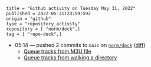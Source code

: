 ```
title = "Github activity on Tuesday May 31, 2022"
published = 2022-05-31T23:59:59Z
origin = "github"
type = "repository_activity"
repository = [ "norm/deck",]
tag = [ "repo-deck",]
```

* 05:14 — pushed 2 commits to `main` on [`norm/deck`](https://github.com/norm/deck) ([diff](https://github.com/norm/deck/compare/53e025886d9ce9bb549b9d15edd65fe1e91a310c..aa391124e2f4371a9e58333db0aa7df5993d2428))
  * [Queue tracks from M3U file](https://github.com/norm/deck/commit/5ecf3658aeacd54540f78b666dfbac60577d6456)
  * [Queue tracks from walking a directory](https://github.com/norm/deck/commit/aa391124e2f4371a9e58333db0aa7df5993d2428)
